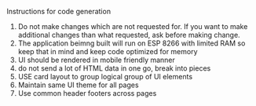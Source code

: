 Instructions for code generation
1. Do not make changes which are not requested for. If you want to make additional changes than what requested, ask before making change.
2. The application beimng built will run on ESP 8266 with limited RAM so keep that in mind and keep code optimized for memory
3. UI should be rendered in mobile friendly manner
4. do not send a lot of HTML data in one go, break into pieces
5. USE card layout to group logical group of UI elements
6. Maintain same UI theme for all pages
7. Use common header footers across pages